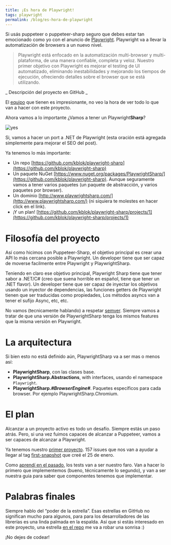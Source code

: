 ```yaml
---
title: ¡Es hora de Playwright!
tags: playwright
permalink: /blog/es-hora-de-playwright
---
```


Si usás puppeteer o puppeteer-sharp seguro que debes estar tan emocionado como yo con el anuncio de [Playwright](https://github.com/microsoft/playwright). Playwright va a llevar la automatización de browsers a un nuevo nivel.

> Playwright está enfocado en la automatización multi-browser y multi-plataforma, de una manera confiable, completa y veloz. Nuestro primer objetivo con Playwright es mejorar el testing de UI automatizado, eliminando inestabilidades y mejorando los tiempos de ejecución, ofreciendo detalles sobre el browser que se está utilizando.

_ Descripción del proyecto en GitHub _

El [equipo](https://github.com/microsoft/playwright/graphs/contributors) que tienen es impresionante, no veo la hora de ver todo lo que van a hacer con este proyecto.

Ahora vamos a lo importante ¿Vamos a tener un Playwright**Sharp**?

![yes](https://media2.giphy.com/media/10Jpr9KSaXLchW/giphy.gif?cid=790b7611f42ab6c5c6cf35c80cf2a14aff294637a1a6ef38&rid=giphy.gif)

Si, vamos a hacer un port a .NET de Playwright (esta oración está agregada simplemente para mejorar el SEO del post).

Ya tenemos lo más importante:

 * Un repo [https://github.com/kblok/playwright-sharp](https://github.com/kblok/playwright-sharp)
 * Un paquete NuGet [https://www.nuget.org/packages/PlaywrightSharp/](https://github.com/kblok/playwright-sharp). Aunque seguramente vamos a tener varios paquetes (un paquete de abstracción, y varios paquetes por browser).
 * Un dominio [http://www.playwrightsharp.com/](http://www.playwrightsharp.com/) (ni siquiera te molestes en hacer click en el link).
 * ¡Y un plan! [https://github.com/kblok/playwright-sharp/projects/1](https://github.com/kblok/playwright-sharp/projects/1)

# Filosofía del proyecto

Así como hicimos con Puppeteer-Sharp, el objetivo principal es crear una API lo más cercana posible a Playwright. Un developer tiene que ser capaz de moverse facilmente entre Playwright y PlaywrightSharp.

Teniendo en claro ese objetivo principal, Playwright Sharp tiene que tener sabor a .NET/C# (creo que suena horrible en español, tiene que tener un .NET flavor). Un developer tiene que ser capaz de inyectar los objetivos usando un inyector de dependencias, las funciones getters de Playwright tienen que ser traducidas como propiedades, Los métodos asyncs van a tener el sufijo Async, etc, etc.

No vamos (tecnicamente hablando) a respetar [semver](https://semver.org/). Siempre vamos a tratar de que una versión de PlaywrightSharp tenga los mismos features que la misma versión en Playwright.

# La arquitectura

Si bien esto no está definido aún, PlaywrightSharp va a ser mas o menos así:

 * **PlaywrightSharp**, con las clases base. 
 * **PlaywrightSharp.Abstractions**, with interfaces, usando el namespace `Playwright`.
 * **PlaywrightSharp._#BrowserEngine#_**. Paquetes específicos para cada browser. Por ejemplo PlaywrightSharp.Chromium.

# El plan

Alcanzar a un proyecto activo es todo un desafío. Siempre estás un paso atrás. Pero, si una vez fuimos capaces de alcanzar a Puppeteer, vamos a ser capaces de alcanzar a Playwright.

Ya tenemos nuestro [primer proyecto](https://github.com/kblok/playwright-sharp/projects/1). 157 issues que nos van a ayudar a llegar al tag [first-snapshot](https://github.com/kblok/playwright/tree/first-snapshot) que creé el 25 de enero.

Como [aprendí en el pasado](http://www.hardkoded.com/blogs/how-to-start-an-oss-project), los tests van a ser nuestro faro. Van a hacer lo primero que implementemos (bueno, técnicamente lo segundo), y van a ser nuestra guia para saber que componentes tenemos que implementar.

# Palabras finales

Siempre hablo del “poder de la estrella”. Esas estrellas en GitHub no significan mucho para algunos, para para los desarrolladores de las librerías es una linda palmada en la espalda. Así que si estás interesado en este proyecto, una estrella [en el repo](https://github.com/kblok/playwright-sharp) me va a robar una sonrisa :)

¡No dejes de codear!

